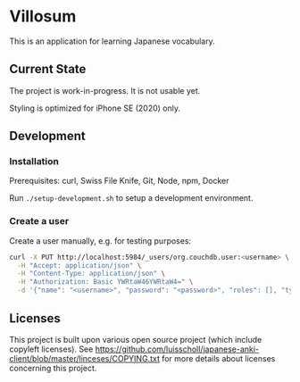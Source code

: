 # Villosum

This is an application for learning Japanese vocabulary.

## Current State

The project is work-in-progress. It is not usable yet.

Styling is optimized for iPhone SE (2020) only.

## Development

### Installation

Prerequisites: curl, Swiss File Knife, Git, Node, npm, Docker

Run ```./setup-development.sh``` to setup a development environment.

### Create a user

Create a user manually, e.g. for testing purposes:

```bash
curl -X PUT http://localhost:5984/_users/org.couchdb.user:<username> \
  -H "Accept: application/json" \
  -H "Content-Type: application/json" \
  -H "Authorization: Basic YWRtaW46YWRtaW4=" \
  -d '{"name": "<username>", "password": "<password>", "roles": [], "type": "user"}' 
```

## Licenses

This project is built upon various open source project (which include copyleft licenses). See https://github.com/luisscholl/japanese-anki-client/blob/master/linceses/COPYING.txt for more details about licenses concerning this project.